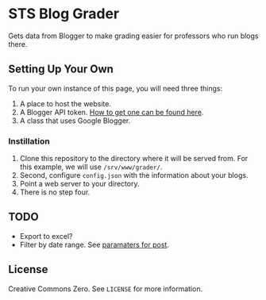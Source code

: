 # STS Blog Grader

Gets data from Blogger to make grading easier for professors who run blogs there.

## Setting Up Your Own

To run your own instance of this page, you will need three things:

1. A place to host the website.
2. A Blogger API token.
   [How to get one can be found here](https://developers.google.com/blogger/docs/3.0/using#APIKey).
3. A class that uses Google Blogger.

### Instillation

1. Clone this repository to the directory where it will be served from.
   For this example, we will use `/srv/www/grader/`.
2. Second, configure `config.json` with the information about your blogs.
3. Point a web server to your directory.
4. There is no step four.

## TODO

* Export to excel?
* Filter by date range.
  See [paramaters for post](https://developers.google.com/blogger/docs/3.0/reference/posts/list).

## License

Creative Commons Zero.
See `LICENSE` for more information.

